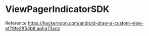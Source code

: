 # ViewPagerIndicatorSDK

Reference 
https://hackernoon.com/android-draw-a-custom-view-ef79fe2ff54b#.aphq73xnz
